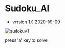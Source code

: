 # Sudoku_AI

* version 1.0  2020-09-09

![sudokuv1](https://user-images.githubusercontent.com/56057552/92563579-bdc31280-f2b2-11ea-9fbc-bdc6dba644b8.png)

press 'a' key to solve
